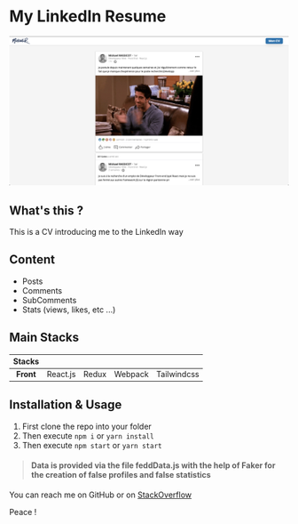 # My LinkedIn Resume
![alt little gif of using this app](src/public/assets/img/screenshot.png)

## What's this ?
This is a CV introducing me to the LinkedIn way

## Content
* Posts
* Comments
* SubComments
* Stats (views, likes, etc ...)

## Main Stacks
| Stacks    |            |             |                       |                       | 
|:---------:|:----------:|:-----------:|:---------------------:|:---------------------:|
| **Front** | React.js   | Redux       | Webpack               | Tailwindcss               | 



## Installation & Usage
1. First clone the repo into your folder
2. Then execute `npm i` or `yarn install`
3. Then execute `npm start` or `yarn start`


> #### Data is provided via the file feddData.js with the help of Faker for the creation of false profiles and false statistics

You can reach me on GitHub or on [StackOverflow](https://stackoverflow.com/users/13077371/mkds17)

Peace ! 
